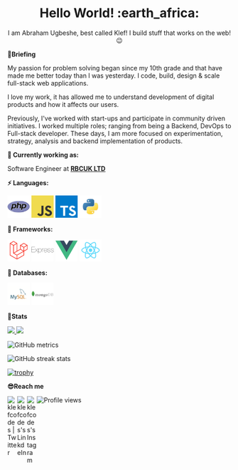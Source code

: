 <h1 align= "center"><b>Hello World! :earth_africa:</b></h1>

<p align="center">
I am Abraham Ugbeshe, best called Klef! I build stuff that works on the web! 😉
</p>


**🎤Briefing**

My passion for problem solving began since my 10th grade and that have made me better today than I was yesterday. I code, build, design & scale full-stack web applications.

I love my work, it has allowed me to understand development of digital products and how it affects our users.

Previously, I've worked with start-ups and participate in community driven initiatives. I worked multiple roles; ranging from being a Backend, DevOps to Full-stack developer. These days, I am more focused on experimentation, strategy, analysis and backend implementation of products.
</p>

**💼 Currently working as:**

Software Engineer at <a href="https://roybarber.com" target="_blank"><b>RBCUK LTD</b></a>

**⚡️ Languages:**

<code><img height="50" src="https://raw.githubusercontent.com/github/explore/80688e429a7d4ef2fca1e82350fe8e3517d3494d/topics/php/php.png"></code>
<code><img height="50" src="https://raw.githubusercontent.com/github/explore/80688e429a7d4ef2fca1e82350fe8e3517d3494d/topics/javascript/javascript.png"></code>
<code><img height="50" src="https://raw.githubusercontent.com/github/explore/80688e429a7d4ef2fca1e82350fe8e3517d3494d/topics/typescript/typescript.png"></code>
<code><img height="50" src="https://raw.githubusercontent.com/github/explore/80688e429a7d4ef2fca1e82350fe8e3517d3494d/topics/python/python.png"></code>

**🌱 Frameworks:**

<code><img height="50" src="https://raw.githubusercontent.com/github/explore/80688e429a7d4ef2fca1e82350fe8e3517d3494d/topics/laravel/laravel.png"></code>
<code><img height="50" src="https://raw.githubusercontent.com/github/explore/80688e429a7d4ef2fca1e82350fe8e3517d3494d/topics/express/express.png"></code>
<code><img height="50" src="https://raw.githubusercontent.com/github/explore/80688e429a7d4ef2fca1e82350fe8e3517d3494d/topics/vue/vue.png"></code>
<code><img height="50" src="https://raw.githubusercontent.com/github/explore/80688e429a7d4ef2fca1e82350fe8e3517d3494d/topics/react/react.png"></code>

**🚀 Databases:**

<code><img height="50" src="https://raw.githubusercontent.com/github/explore/80688e429a7d4ef2fca1e82350fe8e3517d3494d/topics/mysql/mysql.png"></code>
<code><img height="50" src="https://raw.githubusercontent.com/github/explore/80688e429a7d4ef2fca1e82350fe8e3517d3494d/topics/mongodb/mongodb.png"></code>

**🎉Stats**

<a href="https://github.com/klefcodes">
  <img height="180em" src="https://github-readme-stats.vercel.app/api?username=klefcodes&count_private=true&show_icons=true" />
  <img height="180em" src="https://github-readme-stats.vercel.app/api/top-langs/?username=klefcodes&layout=compact&show_icons=true" />
</a>

![GitHub metrics](https://metrics.lecoq.io/klefcodes)  

![GitHub streak stats](https://github-readme-streak-stats.herokuapp.com/?user=klefcodes)  

[![trophy](https://github-profile-trophy.vercel.app/?username=klefcodes)](https://github.com/klefcodes)

**😎Reach me**

<a href="https://twitter.com/klefcodes">
  <img align="left" alt="klefcodes | Twitter" width="22px" src="https://cdn.jsdelivr.net/npm/simple-icons@v3/icons/twitter.svg" />
</a>
<a href="https://www.linkedin.com/in/klefcodes">
  <img align="left" alt="klefcodes's LinkdeIn" width="22px" src="https://cdn.jsdelivr.net/npm/simple-icons@v3/icons/linkedin.svg" />
</a>
<a href="https://www.instagram.com/klefcodes">
  <img align="left" alt="klefcodes's Instagram" width="22px" src="https://cdn.jsdelivr.net/npm/simple-icons@v3/icons/instagram.svg" />
</a>

![Profile views](https://gpvc.arturio.dev/klefcodes)

